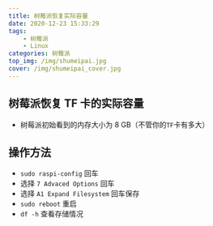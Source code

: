 ```yaml
---
title: 树莓派恢复实际容量
date: 2020-12-23 15:33:29
tags:
	- 树莓派
	- Linux
categories: 树莓派
top_img: /img/shumeipai.jpg
cover: /img/shumeipai_cover.jpg
---
```


## 树莓派恢复 TF 卡的实际容量

- 树莓派初始看到的内存大小为 8 GB（不管你的`TF`卡有多大）

## 操作方法

- `sudo raspi-config` 回车
- 选择 `7 Advaced Options` 回车
- 选择 `A1 Expand Filesystem` 回车保存
- `sudo reboot` 重启
- `df -h` 查看存储情况